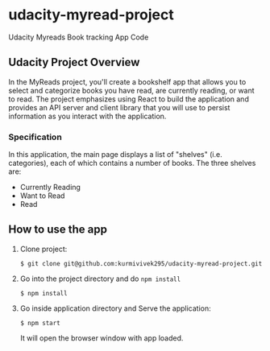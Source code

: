 # udacity-myread-project
Udacity Myreads Book tracking App Code

## Udacity Project Overview
In the MyReads project, you'll create a bookshelf app that allows you to select and categorize books you have read, are currently reading, or want to read. The project emphasizes using React to build the application and provides an API server and client library that you will use to persist information as you interact with the application.

### Specification
In this application, the main page displays a list of "shelves" (i.e. categories), each of which contains a number of books. The three shelves are:

* Currently Reading
* Want to Read
* Read

## How to use the app

1. Clone project:

    ```
    $ git clone git@github.com:kurmivivek295/udacity-myread-project.git
    ```
2. Go into the project directory and do `npm install`

    ```
    $ npm install
    ```
	
3. Go inside application directory and Serve the application:

    ```
    $ npm start
    ```
    It will open the browser window with app loaded.